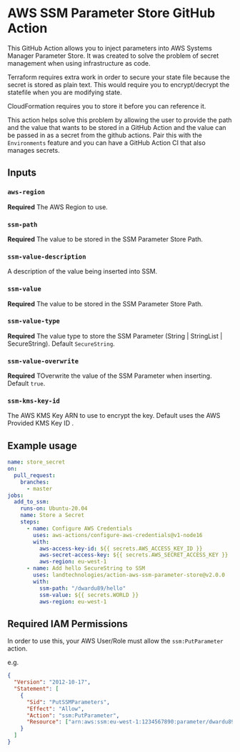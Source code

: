 # AWS SSM Parameter Store GitHub Action

This GitHub Action allows you to inject parameters into AWS Systems Manager Parameter Store. It was created to solve the problem of secret management when using infrastructure as code.

Terraform requires extra work in order to secure your state file because the secret is stored as plain text. This would require you to encrypt/decrypt the statefile when you are modifying state.

CloudFormation requires you to store it before you can reference it.

This action helps solve this problem by allowing the user to provide the path and the value that wants to be stored in a GitHub Action and the value can be passed in as a secret from the github actions. Pair this with the `Environments` feature and you can have a GitHub Action CI that also manages secrets.

## Inputs

### `aws-region`

**Required** The AWS Region to use.

### `ssm-path`

**Required** The value to be stored in the SSM Parameter Store Path.

### `ssm-value-description`

A description of the value being inserted into SSM.

### `ssm-value`

**Required** The value to be stored in the SSM Parameter Store Path.

### `ssm-value-type`

**Required** The value type to store the SSM Parameter (String | StringList | SecureString). Default `SecureString`.

### `ssm-value-overwrite`

**Required** TOverwrite the value of the SSM Parameter when inserting. Default `true`.

### `ssm-kms-key-id`

The AWS KMS Key ARN to use to encrypt the key. Default uses the AWS Provided KMS Key ID .

## Example usage

```yaml
name: store_secret
on:
  pull_request:
    branches:
      - master
jobs:
  add_to_ssm:
    runs-on: Ubuntu-20.04
    name: Store a Secret
    steps:
      - name: Configure AWS Credentials
        uses: aws-actions/configure-aws-credentials@v1-node16
        with:
          aws-access-key-id: ${{ secrets.AWS_ACCESS_KEY_ID }}
          aws-secret-access-key: ${{ secrets.AWS_SECRET_ACCESS_KEY }}
          aws-region: eu-west-1
      - name: Add hello SecureString to SSM
        uses: landtechnologies/action-aws-ssm-parameter-store@v2.0.0
        with:
          ssm-path: "/dwardu89/hello"
          ssm-value: ${{ secrets.WORLD }}
          aws-region: eu-west-1
```

## Required IAM Permissions

In order to use this, your AWS User/Role must allow the `ssm:PutParameter` action.

e.g.

```json
{
  "Version": "2012-10-17",
  "Statement": [
    {
      "Sid": "PutSSMParameters",
      "Effect": "Allow",
      "Action": "ssm:PutParameter",
      "Resource": ["arn:aws:ssm:eu-west-1:1234567890:parameter/dwardu89/hello"]
    }
  ]
}
```
